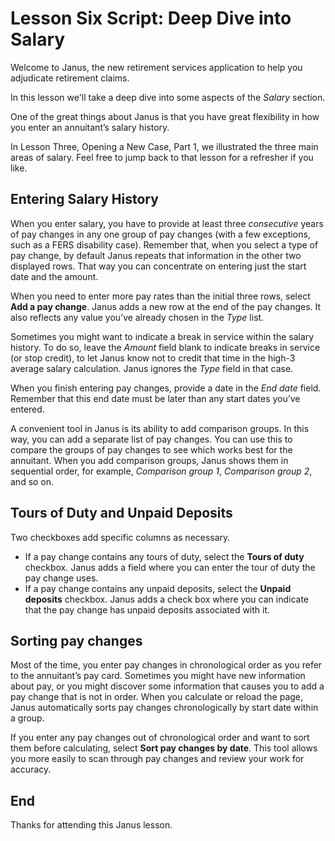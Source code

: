 # Lesson Six Script: Deep Dive into Salary
Welcome to Janus, the new retirement services application to help you adjudicate retirement claims. 

In this lesson we'll take a deep dive into some aspects of the *Salary* section.

One of the great things about Janus is that you have great flexibility in how you enter an annuitant’s salary history. 

In Lesson Three, Opening a New Case, Part 1, we illustrated the three main areas of salary. Feel free to jump back to that lesson for a refresher if you like.

## Entering Salary History
When you enter salary, you have to provide at least three *consecutive* years of pay changes in any one group of pay changes (with a few exceptions, such as a FERS disability case). Remember that, when you select a type of pay change, by default Janus repeats that information in the other two displayed rows. That way you can concentrate on entering just the start date and the amount.

When you need to enter more pay rates than the initial three rows, select **Add a pay change**. Janus adds a new row at the end of the pay changes. It also reflects any value you’ve already chosen in the *Type* list. 

Sometimes you might want to indicate a break in service within the salary history. To do so, leave the *Amount* field blank to indicate breaks in service (or stop credit), to let Janus know not to credit that time in the high-3 average salary calculation. Janus ignores the *Type* field in that case.

When you finish entering pay changes, provide a date in the *End date* field. Remember that this end date must be later than any start dates you’ve entered.

A convenient tool in Janus is its ability to add comparison groups. In this way, you can add a separate list of pay changes. You can use this to compare the groups of pay changes to see which works best for the annuitant. When you add comparison groups, Janus shows them in sequential order, for example, *Comparison group 1*, *Comparison group 2*, and so on.

## Tours of Duty and Unpaid Deposits
Two checkboxes add specific columns as necessary.
- If a pay change contains any tours of duty, select the **Tours of duty** checkbox. Janus adds a field where you can enter the tour of duty the pay change uses.
- If a pay change contains any unpaid deposits,  select the **Unpaid deposits** checkbox. Janus adds a check box where you can indicate that the pay change has unpaid deposits associated with it.

## Sorting pay changes
Most of the time, you enter pay changes in chronological order as you refer to the annuitant’s pay card. Sometimes you might have new information about pay, or you might discover some information that causes you to add a pay change that is not in order. When you calculate or reload the page, Janus automatically sorts pay changes chronologically by start date within a group.

If you enter any pay changes out of chronological order and want to sort them before calculating, select **Sort pay changes by date**. This tool allows you more easily to scan through pay changes and review your work for accuracy.

## End
Thanks for attending this Janus lesson.
